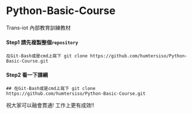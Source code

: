 # Python-Basic-Course
Trans-iot 內部教育訓練教材


#### Step1 請先複製整個`repository`
```
在Git-Bash或是cmd上寫下 git clone https://github.com/humtersiso/Python-Basic-Course.git
```

#### Step2 看一下課綱
```
## 在Git-Bash或是cmd上寫下 git clone https://github.com/humtersiso/Python-Basic-Course.git
```














祝大家可以融會貫通! 工作上更有成效!!
